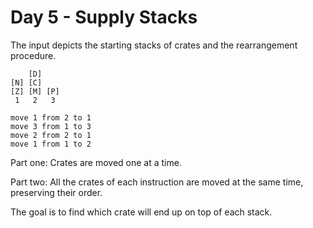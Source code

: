 # Day 5 - Supply Stacks

The input depicts the starting stacks of crates and the rearrangement procedure.

```
    [D]    
[N] [C]    
[Z] [M] [P]
 1   2   3 

move 1 from 2 to 1
move 3 from 1 to 3
move 2 from 2 to 1
move 1 from 1 to 2
```

Part one: Crates are moved one at a time.

Part two: All the crates of each instruction are moved at the same time, preserving their order.

The goal is to find which crate will end up on top of each stack. 

